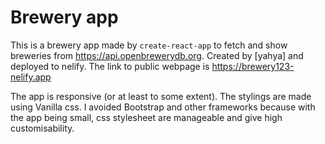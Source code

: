 # Brewery app

This is a brewery app made by ```create-react-app``` to fetch and show breweries from https://api.openbrewerydb.org.
Created by [yahya] and deployed to nelify. The link to public webpage is https://brewery123-nelify.app

The app is responsive (or at least to some extent). The stylings are made using Vanilla css. I avoided Bootstrap and other frameworks because 
with the app being small, css stylesheet are manageable and give high customisability.

